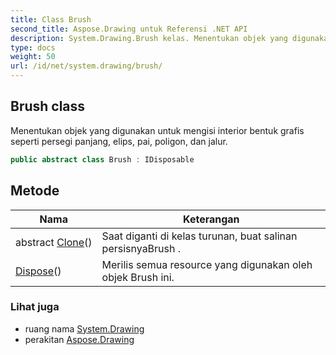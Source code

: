 ```yaml
---
title: Class Brush
second_title: Aspose.Drawing untuk Referensi .NET API
description: System.Drawing.Brush kelas. Menentukan objek yang digunakan untuk mengisi interior bentuk grafis seperti persegi panjang elips pai poligon dan jalur.
type: docs
weight: 50
url: /id/net/system.drawing/brush/
---
```

## Brush class

Menentukan objek yang digunakan untuk mengisi interior bentuk grafis seperti persegi panjang, elips, pai, poligon, dan jalur.

```csharp
public abstract class Brush : IDisposable
```

## Metode

| Nama | Keterangan |
| --- | --- |
| abstract [Clone](../../system.drawing/brush/clone/)() | Saat diganti di kelas turunan, buat salinan persisnyaBrush . |
| [Dispose](../../system.drawing/brush/dispose/)() | Merilis semua resource yang digunakan oleh objek Brush ini. |

### Lihat juga

* ruang nama [System.Drawing](../../system.drawing/)
* perakitan [Aspose.Drawing](../../)



